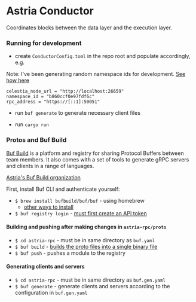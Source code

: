 # Astria Conductor

Coordinates blocks between the data layer and the execution layer.

### Running for development

* create `ConductorConfig.toml` in the repo root and populate accordingly, e.g.

Note: I've been generating random namespace ids for development. [See how here](https://go.dev/play/p/7ltvaj8lhRl)

```
celestia_node_url = "http://localhost:26659"
namespace_id = "b860ccf0e97fdf6c"
rpc_address = "https://[::1]:50051"
```

* run `buf generate` to generate necessary client files

* run `cargo run`

### Protos and Buf Build

[Buf Build](https://buf.build/) is a platform and registry for sharing Protocol Buffers between team members. It also comes with a set of tools to generate gRPC servers and clients in a range of languages.

[Astria's Buf Build organization](https://buf.build/astria)

First, install Buf CLI and authenticate yourself:

* `$ brew install bufbuild/buf/buf` - using homebrew
    * [other ways to install](https://docs.buf.build/installation)
* `$ buf registry login` - [must first create an API token](https://docs.buf.build/tutorials/getting-started-with-bsr#create-an-api-token)

#### Building and pushing after making changes in `astria-rpc/proto`

* `$ cd astria-rpc` - must be in same directory as `buf.yaml`
* `$ buf build` - [builds the proto files into a single binary file](https://docs.buf.build/build/explanation#what-are-buf-images)
* `$ buf push` - pushes a module to the registry

#### Generating clients and servers

* `$ cd astria-rpc` - must be in same directory as `buf.gen.yaml`
* `$ buf generate` - generate clients and servers according to the configuration in `buf.gen.yaml`
